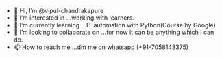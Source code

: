 - 👋 Hi, I’m @vipul-chandrakapure
- 👀 I’m interested in ...working with learners.
- 🌱 I’m currently learning ...IT automation with Python(Course by Google)
- 💞️ I’m looking to collaborate on ...for now it can be anything which I can do.
- 📫 How to reach me ...dm me on whatsapp (+91-7058148375) 

<!---
vipul-chandrakapure/vipul-chandrakapure is a ✨ special ✨ repository because its `README.md` (this file) appears on your GitHub profile.
You can click the Preview link to take a look at your changes.
--->
